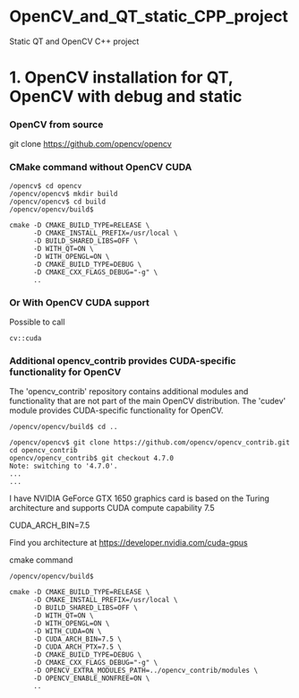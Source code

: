 # OpenCV_and_QT_static_CPP_project
Static QT and OpenCV C++ project

# 1. OpenCV installation for QT, OpenCV with debug and static 

### OpenCV from source

  git clone https://github.com/opencv/opencv




### CMake command without OpenCV CUDA 
  
  
    /opencv$ cd opencv
    /opencv/opencv$ mkdir build
    /opencv/opencv$ cd build
    /opencv/opencv/build$

    cmake -D CMAKE_BUILD_TYPE=RELEASE \
          -D CMAKE_INSTALL_PREFIX=/usr/local \
          -D BUILD_SHARED_LIBS=OFF \
          -D WITH_QT=ON \
          -D WITH_OPENGL=ON \
          -D CMAKE_BUILD_TYPE=DEBUG \
          -D CMAKE_CXX_FLAGS_DEBUG="-g" \
          ..
### Or With OpenCV CUDA support 

Possible to call 

    cv::cuda 
    
### Additional opencv_contrib provides CUDA-specific functionality for OpenCV

The 'opencv_contrib' repository contains additional modules and functionality that are not part of the main OpenCV distribution. The 'cudev' module provides CUDA-specific functionality for OpenCV.


    
    
    /opencv/opencv/build$ cd ..

    /opencv/opencv$ git clone https://github.com/opencv/opencv_contrib.git
    cd opencv_contrib
    opencv/opencv_contrib$ git checkout 4.7.0
    Note: switching to '4.7.0'.
    ...
    ...



I have NVIDIA GeForce GTX 1650 graphics card is based on the Turing architecture and supports CUDA compute capability 7.5

CUDA_ARCH_BIN=7.5

Find you architecture at
https://developer.nvidia.com/cuda-gpus

cmake command
 

    /opencv/opencv/build$
    
    cmake -D CMAKE_BUILD_TYPE=RELEASE \
          -D CMAKE_INSTALL_PREFIX=/usr/local \
          -D BUILD_SHARED_LIBS=OFF \
          -D WITH_QT=ON \
          -D WITH_OPENGL=ON \
          -D WITH_CUDA=ON \
          -D CUDA_ARCH_BIN=7.5 \
          -D CUDA_ARCH_PTX=7.5 \
          -D CMAKE_BUILD_TYPE=DEBUG \
          -D CMAKE_CXX_FLAGS_DEBUG="-g" \
          -D OPENCV_EXTRA_MODULES_PATH=../opencv_contrib/modules \
          -D OPENCV_ENABLE_NONFREE=ON \
          ..
